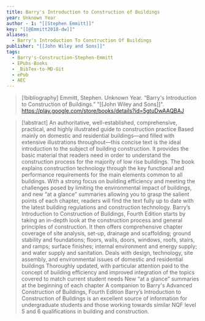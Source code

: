 ```yaml
---
title: Barry's Introduction to Construction of Buildings
year: Unknown Year
author - 1: "[[Stephen Emmitt]]"
key: "[[@Emmitt2018-dw]]"
aliases:
  - Barry's Introduction To Construction Of Buildings
publisher: "[[John Wiley and Sons]]"
tags:
  - Barry's-Construction-Stephen-Emmitt
  - EPubs-Books
  - _BibTex-to-MD-Git
  - ePub
  - AEC
---
```


> [!bibliography]
> Emmitt, Stephen. Unknown Year. “Barry's Introduction to Construction of Buildings.” "[[John Wiley and Sons]]". https://play.google.com/store/books/details?id=5gtuDwAAQBAJ

> [!abstract]
> An authoritative, well-established, comprehensive, practical, and highly illustrated guide to construction practice Based mainly on domestic and residential buildings—and filled with extensive illustrations throughout—this concise text is the ideal introduction to the subject of building construction. It provides the basic material that readers need in order to understand the construction process for the majority of low rise buildings. The book explains construction technology through the key functional and performance requirements for the main elements common to all buildings. With a strong focus on building efficiency and meeting the challenges posed by limiting the environmental impact of buildings, and new “at a glance” summaries allowing you to grasp the salient points of each chapter, readers will find the text fully up to date with the latest building regulations and construction technology. Barry’s Introduction to Construction of Buildings, Fourth Edition starts by taking an in-depth look at the construction process and general principles of construction. It then offers comprehensive chapter coverage of site analysis, set-up, drainage and scaffolding; ground stability and foundations; floors, walls, doors, windows, roofs, stairs, and ramps; surface finishes; internal environment and energy supply; and water supply and sanitation. Deals with design, technology, site assembly, and environmental issues of domestic and residential buildings Thoroughly updated, with particular attention paid to the concept of building efficiency and improved integration of the topics covered to match current student needs New “at a glance” summaries at the beginning of each chapter A companion to Barry's Advanced Construction of Buildings, Fourth Edition Barry’s Introduction to Construction of Buildings is an excellent source of information for undergraduate students and those working towards similar NQF level 5 and 6 qualifications in building and construction.